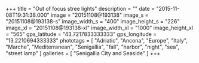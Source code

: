 +++
title = "Out of focus stree lights"
description = ""
date = "2015-11-08T19:31:38.000"
image = "20151108@193138"
image_s = "20151108@193138-s"
image_width_s = "400"
image_height_s = "226"
image_xl = "20151108@193138-xl"
image_width_xl = "1000"
image_height_xl = "565"
gps_latitude = "43.7217833333333"
gps_longitude = "13.2210694333333"
phototags = [ "Adriatic", "Ancona", "Europe", "Italy", "Marche", "Mediterranean", "Senigallia", "fall", "harbor", "night", "sea", "street lamp" ]
galleries = [ "Senigallia City and Seaside" ]
+++
